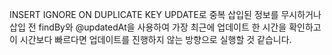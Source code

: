 INSERT IGNORE ON DUPLICATE KEY UPDATE로 중복 삽입된 정보를 무시하거나 삽입 전 findBy와 @updatedAt을 사용하여 가장 최근에 업데이트 한 시간을 확인하고 이 시간보다 빠르다면 업데이트를 진행하지 않는 방향으로 실행할 것 같습니다.
